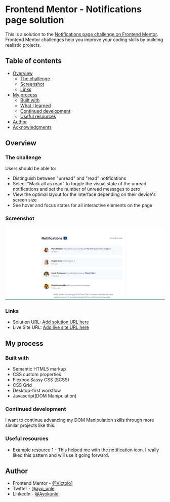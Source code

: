 # Frontend Mentor - Notifications page solution

This is a solution to the [Notifications page challenge on Frontend Mentor](https://www.frontendmentor.io/challenges/notifications-page-DqK5QAmKbC). Frontend Mentor challenges help you improve your coding skills by building realistic projects.

## Table of contents

- [Overview](#overview)
  - [The challenge](#the-challenge)
  - [Screenshot](#screenshot)
  - [Links](#links)
- [My process](#my-process)
  - [Built with](#built-with)
  - [What I learned](#what-i-learned)
  - [Continued development](#continued-development)
  - [Useful resources](#useful-resources)
- [Author](#author)
- [Acknowledgments](#acknowledgments)

## Overview

### The challenge

Users should be able to:

- Distinguish between "unread" and "read" notifications
- Select "Mark all as read" to toggle the visual state of the unread notifications and set the number of unread messages to zero
- View the optimal layout for the interface depending on their device's screen size
- See hover and focus states for all interactive elements on the page

### Screenshot

![](./screenshot.png)

### Links

- Solution URL: [Add solution URL here](http://127.0.0.1:8080/)
- Live Site URL: [Add live site URL here](https://vic-notification-page.netlify.app/)

## My process

### Built with

- Semantic HTML5 markup
- CSS custom properties
- Flexbox
  Sassy CSS (SCSS)
- CSS Grid
- Desktop-first workflow
- Javascript(DOM Manipulation)

### Continued development

I want to continue advancing my DOM Manipulation skills through more similar projects like this.

### Useful resources

- [Example resource 1](https://icomoon.io/) - This helped me with the notification icon. I really liked this pattern and will use it going forward.

## Author

- Frontend Mentor - [@Victolo1](https://www.frontendmentor.io/profile/Victolo1)
- Twitter - [@ayo_unle](https://twitter.com/ayo_unle?4QW5tMXWZ1LBvR0N748_nQ&s=09)
- LinkedIn - [@Ayokunle](https://www.linkedin.com/in/ayokunle-daramola-763146234)
